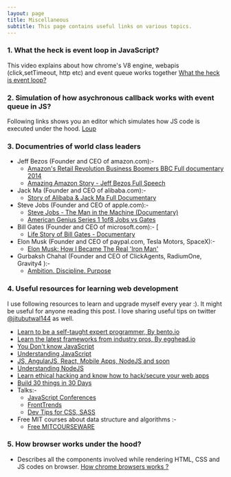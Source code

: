 ```yaml
---
layout: page
title: Miscellaneous
subtitle: This page contains useful links on various topics.
---
```


### 1. What the heck is event loop in JavaScript?
This video explains about how chrome's V8 engine, webapis (click,setTimeout, http etc) and event queue works together 
[What the heck is event loop?](https://www.youtube.com/watch?v=8aGhZQkoFbQ&feature=youtu.be)

### 2. Simulation of how asychronous callback works with event queue in JS?
Following links shows you an editor which simulates how JS code is executed under the hood.
[Loup](http://latentflip.com/loupe/?code=ZnVuY3Rpb24gd2FpdFRocmVlU2Vjb25kcygpewogICAgdmFyIG1zID0gMzAwMCArIG5ldyBEYXRlKCkuZ2V0VGltZSgpOwogICAgd2hpbGUgKG5ldyBEYXRlKCkgPCBtcyl7fQogICAgY29uc29sZS5sb2cgKCdmaW5pc2hlZCBmdW5jdGlvbicpOwp9CgpmdW5jdGlvbiBjbGlja0hhbmRsZXIoKXsKICAgIGNvbnNvbGUubG9nKCdjbGljayBldmVudCEnKTsKfQoKLy9kb2N1bWVudC5hZGRFdmVudExpc3RlbmVyKCdjbGljaycsIGNsaWNrSGFuZGxlcik7CgokLm9uKCdidXR0b24nLCAnY2xpY2snLCBjbGlja0hhbmRsZXIpOwoKd2FpdFRocmVlU2Vjb25kcygpOwpjb25zb2xlLmxvZygnZmluaXNoZWQgZXhlY3V0aW9uJyk7!!!)

### 3. Documentries of world class leaders
- Jeff Bezos (Founder and CEO of amazon.com):- 
  - [Amazon's Retail Revolution Business Boomers BBC Full documentary 2014](https://www.youtube.com/watch?v=6UhrIEUjtwI)
  - [Amazing Amazon Story - Jeff Bezos Full Speech](https://www.youtube.com/watch?v=YlgkfOr_GLY)
- Jack Ma (Founder and CEO of alibaba.com):- 
  - [Story of Alibaba & Jack Ma Full Documentary](https://www.youtube.com/watch?v=zwm7NWAxRzs)
- Steve Jobs (Founder and CEO of apple.com):- 
  - [Steve Jobs - The Man in the Machine (Documentary)](https://www.youtube.com/watch?v=pcT0pSewa7M)
  - [American Genius Series 1 1of8 Jobs vs Gates ](https://www.youtube.com/watch?v=prstbP2cG6M)
- Bill Gates (Founder and CEO of microsoft.com):- [
  - [Life Story of Bill Gates - Documentary](https://www.youtube.com/watch?v=fO2u-uxVBIc)
- Elon Musk (Founder and CEO of paypal.com, Tesla Motors, SpaceX):- 
  - [Elon Musk: How I Became The Real 'Iron Man'](https://www.youtube.com/watch?v=mh45igK4Esw)
- Gurbaksh Chahal (Founder and CEO of ClickAgents, RadiumOne, Gravity4 ):-
  - [Ambition. Discipline. Purpose](https://www.youtube.com/watch?v=28sCH-uK-0Q)

### 4. Useful resources for learning web development
I use following resources to learn and upgrade myself every year :). It might be useful for anyone reading this post. I love sharing useful tips on twitter [@jitubutwal144](https://twitter.com/jitubutwal144) as well.
- [Learn to be a self-taught expert programmer, By bento.io](https://bento.io/)
- [Learn the latest frameworks from industry pros, By egghead.io](https://egghead.io/)
- [You Don't know JavaScript](https://github.com/getify/You-Dont-Know-JS)
- [Understanding JavaScript](https://www.udemy.com/understand-javascript/)
- [JS, AngularJS, React, Mobile Apps, NodeJS and soon](https://scotch.io/)
- [Understanding NodeJS](https://www.udemy.com/understand-nodejs/)
- [Learn ethical hacking and know how to hack/secure your web apps](https://www.udemy.com/learn-ethical-hacking-from-scratch/)
- [Build 30 things in 30 Days](https://javascript30.com/)
- Talks:-
   - [JavaScript Conferences](https://www.youtube.com/user/jsconfeu)
   - [FrontTrends](https://www.youtube.com/channel/UCpIBwBITpXelDgDwe-16zWA) 
   - [Dev Tips for CSS, SASS](https://www.youtube.com/user/DevTipsForDesigners)
- Free MIT courses about data structure and algorithms :-
  - [Free MITCOURSEWARE](https://ocw.mit.edu/courses/electrical-engineering-and-computer-science/6-006-introduction-to-algorithms-fall-2011/lecture-videos/)

### 5. How browser works under the hood?
- Describes all the components involved while rendering HTML, CSS  and JS codes on browser. [How chrome browsers works ?](https://www.html5rocks.com/en/tutorials/internals/howbrowserswork/)
